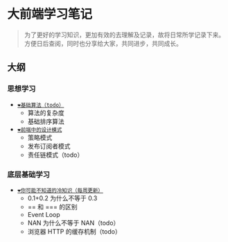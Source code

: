 # 大前端学习笔记

> 为了更好的学习知识，更加有效的去理解及记录，故将日常所学记录下来。方便日后查阅，同时也分享给大家，共同进步，共同成长。

## 大纲
### 思想学习
- [`❤️基础算法（todo）`](./思想学习/基础算法.md)
  - 算法的复杂度 
  - 基础排序算法
- [`❤️前端中的设计模式`](./思想学习/前端中的设计模式.md)
  - 策略模式
  - 发布订阅者模式
  - 责任链模式（todo）

### 底层基础学习
- [`❤️你可能不知道的冷知识（每周更新）`](./底层基础学习/你可能不知道的冷知识.md)
  - 0.1+0.2 为什么不等于 0.3 
  - == 和 === 的区别
  - Event Loop
  - NAN 为什么不等于 NAN（todo）
  - 浏览器 HTTP 的缓存机制（todo）
